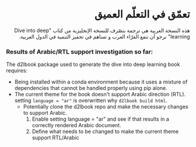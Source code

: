 # <div dir="rtl"> تعمّق في التعلّم العميق </div>

<div dir="rtl">
هذه النسخة العربية هي ترجمة بتصّرف للنسخة الإنجليزية من كتاب "Dive into deep learning" نرجو أن تنفع القرّاء العرب و تساهم في تحفيز التنمية في الدول العربية.
</div>

### Results of Arabic/RTL support investigation so far:

The d2lbook package used to generate the dive into deep learning book requires:
* Being installed within a conda environment because it uses a mixture of dependencies that cannot be handled properly using pip alone.
* The current theme for the book doesn't support Arabic direction (RTL). setting `language = "ar"` is overwritten why `d2lbook build html`.
    - Potentially clone the d2lbook repo and make the necessary changes to support Arabic.
        1. Enable setting language = "ar" and see if that results in a correctly rendered Arabic document.
        2. Define what needs to be changed to make the current theme support RTL/Arabic
